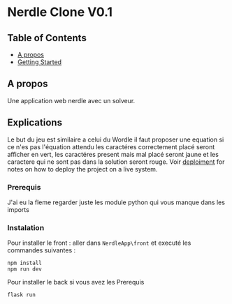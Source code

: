 # Nerdle Clone V0.1

## Table of Contents

- [A propos](#apropos)
- [Getting Started](#Explications)


## A propos <a name = "apropos"></a>

Une application web nerdle avec un solveur.

## Explications <a name = "Explications"></a>

Le but du jeu est similaire a celui du Wordle il faut proposer une equation si ce n'es pas l'équation attendu les caractéres correctement placé seront afficher en vert, les caractéres present mais mal placé seront jaune et les caractere qui ne sont pas dans la solution seront rouge. Voir [deploiment](#deploiment) for notes on how to deploy the project on a live system.

### Prerequis

J'ai eu la fleme regarder juste les module python qui vous manque dans les imports

### Instalation

Pour installer le front : 
aller dans ```NerdleApp\front``` et executé les commandes suivantes : 
```
npm install
npm run dev
```

Pour installer le back si vous avez les Prerequis

```
flask run
```